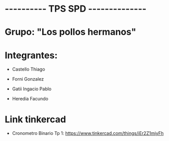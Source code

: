 # ---------- TPS SPD --------------


# Grupo: "Los pollos hermanos"


# Integrantes:
  - Castello Thiago
  
  - Forni Gonzalez
  
  - Gatii Ingacio Pablo
 
  - Heredia Facundo

# Link tinkercad

  - Cronometro Binario Tp 1: https://www.tinkercad.com/things/iEr2Z1miyFh
